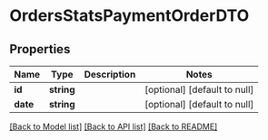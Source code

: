 # OrdersStatsPaymentOrderDTO

## Properties
Name | Type | Description | Notes
------------ | ------------- | ------------- | -------------
**id** | **string** |  | [optional] [default to null]
**date** | **string** |  | [optional] [default to null]

[[Back to Model list]](../README.md#documentation-for-models) [[Back to API list]](../README.md#documentation-for-api-endpoints) [[Back to README]](../README.md)


